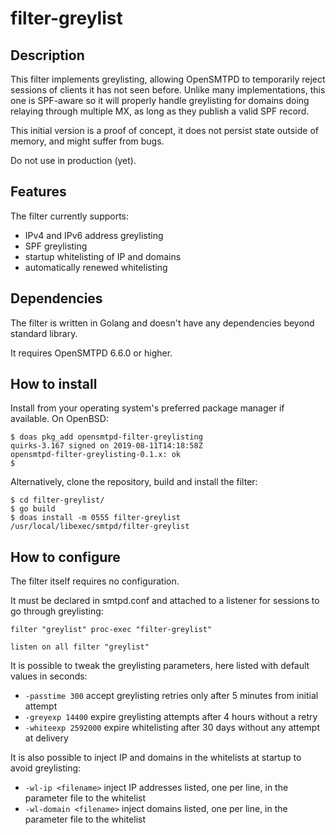# filter-greylist

## Description
This filter implements greylisting, allowing OpenSMTPD to temporarily reject sessions of
clients it has not seen before. Unlike many implementations, this one is SPF-aware so it
will properly handle greylisting for domains doing relaying through multiple MX, as long
as they publish a valid SPF record.

This initial version is a proof of concept, it does not persist state outside of memory,
and might suffer from bugs.

Do not use in production (yet).


## Features
The filter currently supports:

- IPv4 and IPv6 address greylisting
- SPF greylisting
- startup whitelisting of IP and domains
- automatically renewed whitelisting


## Dependencies
The filter is written in Golang and doesn't have any dependencies beyond standard library.

It requires OpenSMTPD 6.6.0 or higher.


## How to install
Install from your operating system's preferred package manager if available.
On OpenBSD:
```
$ doas pkg_add opensmtpd-filter-greylisting
quirks-3.167 signed on 2019-08-11T14:18:58Z
opensmtpd-filter-greylisting-0.1.x: ok
$
```

Alternatively, clone the repository, build and install the filter:
```
$ cd filter-greylist/
$ go build
$ doas install -m 0555 filter-greylist /usr/local/libexec/smtpd/filter-greylist
```


## How to configure
The filter itself requires no configuration.

It must be declared in smtpd.conf and attached to a listener for sessions to go through greylisting:
```
filter "greylist" proc-exec "filter-greylist"

listen on all filter "greylist"
```

It is possible to tweak the greylisting parameters, here listed with default values in seconds:

- `-passtime 300` accept greylisting retries only after 5 minutes from initial attempt
- `-greyexp 14400` expire greylisting attempts after 4 hours without a retry
- `-whiteexp 2592000` expire whitelisting after 30 days without any attempt at delivery


It is also possible to inject IP and domains in the whitelists at startup to avoid greylisting:

- `-wl-ip <filename>` inject IP addresses listed, one per line, in the parameter file to the whitelist
- `-wl-domain <filename>` inject domains listed, one per line, in the parameter file to the whitelist
